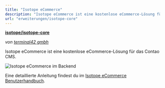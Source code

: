 ```yaml
---
title: "Isotope eCommerce"
description: "Isotope eCommerce ist eine kostenlose eCommerce-Lösung für das Contao CMS."
url: "erweiterungen/isotope-core"
---
```


**[isotope/isotope-core](https://packagist.org/packages/isotope/isotope-core)**

_von [terminal42 gmbh](https://www.terminal42.ch/de/)_

Isotope eCommerce ist eine kostenlose eCommerce-Lösung für das Contao CMS.

![Isotope eCommerce im Backend](/extensions/images/de/isotope-core-backend.png)

Eine detaillierte Anleitung findest du im [Isotope eCommerce Benutzerhandbuch](https://isotopeecommerce.org/de/handbuch.html).